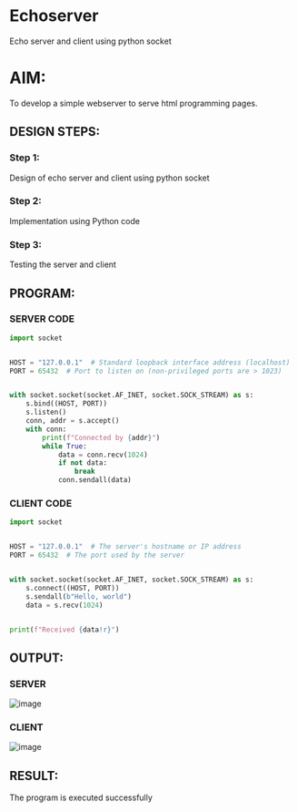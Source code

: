 # Echoserver
Echo server and client using python socket

# AIM:

To develop a simple webserver to serve html programming pages.

## DESIGN STEPS:

### Step 1:

Design of echo server and client using python socket

### Step 2:

Implementation using Python code

### Step 3:

Testing the server and client 

## PROGRAM:
### SERVER CODE
```python
import socket


HOST = "127.0.0.1"  # Standard loopback interface address (localhost)
PORT = 65432  # Port to listen on (non-privileged ports are > 1023)


with socket.socket(socket.AF_INET, socket.SOCK_STREAM) as s:
    s.bind((HOST, PORT))
    s.listen()
    conn, addr = s.accept()
    with conn:
        print(f"Connected by {addr}")
        while True:
            data = conn.recv(1024)
            if not data:
                break
            conn.sendall(data)
```

### CLIENT CODE
```python
import socket


HOST = "127.0.0.1"  # The server's hostname or IP address
PORT = 65432  # The port used by the server


with socket.socket(socket.AF_INET, socket.SOCK_STREAM) as s:
    s.connect((HOST, PORT))
    s.sendall(b"Hello, world")
    data = s.recv(1024)


print(f"Received {data!r}")
```

## OUTPUT:
### SERVER

![image](file:///home/perarasu/Pictures/Screenshots/Screenshot%20from%202024-02-26%2021-52-53.png![image](https://github.com/PERARASU10/Echoserver/assets/118348589/8325bde5-ecb2-4487-be9d-960e51695c84)
)

### CLIENT


![image](file:///home/perarasu/Pictures/Screenshots/Screenshot%20from%202024-02-26%2021-53-01.png![image](https://github.com/PERARASU10/Echoserver/assets/118348589/2463fec8-6b46-4821-9413-d759843ea03b)
)

## RESULT:
The program is executed successfully
